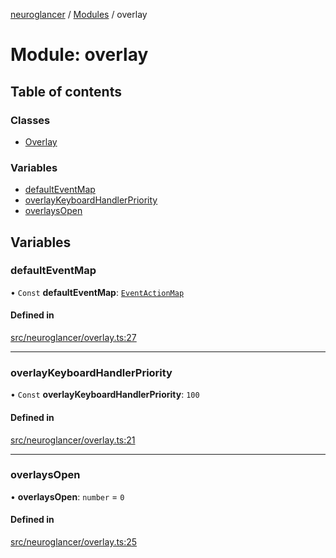 [neuroglancer](../README.md) / [Modules](../modules.md) / overlay

# Module: overlay

## Table of contents

### Classes

- [Overlay](../classes/overlay.Overlay.md)

### Variables

- [defaultEventMap](overlay.md#defaulteventmap)
- [overlayKeyboardHandlerPriority](overlay.md#overlaykeyboardhandlerpriority)
- [overlaysOpen](overlay.md#overlaysopen)

## Variables

### defaultEventMap

• `Const` **defaultEventMap**: [`EventActionMap`](../classes/data_panel_layout._internal_.EventActionMap.md)

#### Defined in

[src/neuroglancer/overlay.ts:27](https://github.com/ActiveBrainAtlas2/neuroglancer/blob/540617bc/src/neuroglancer/overlay.ts#L27)

___

### overlayKeyboardHandlerPriority

• `Const` **overlayKeyboardHandlerPriority**: ``100``

#### Defined in

[src/neuroglancer/overlay.ts:21](https://github.com/ActiveBrainAtlas2/neuroglancer/blob/540617bc/src/neuroglancer/overlay.ts#L21)

___

### overlaysOpen

• **overlaysOpen**: `number` = `0`

#### Defined in

[src/neuroglancer/overlay.ts:25](https://github.com/ActiveBrainAtlas2/neuroglancer/blob/540617bc/src/neuroglancer/overlay.ts#L25)
